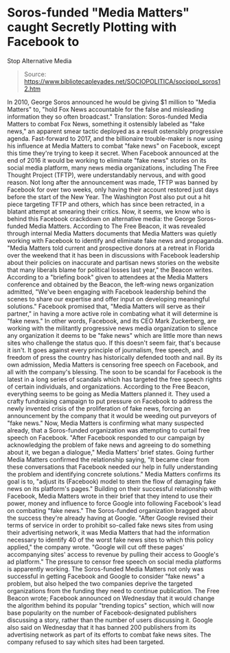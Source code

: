 # Soros-funded "Media Matters" caught Secretly Plotting with Facebook to 
Stop Alternative Media

> Source: https://www.bibliotecapleyades.net/SOCIOPOLITICA/sociopol_soros12.htm

In 2010,
George
Soros announced he would be
giving $1 million to "Media Matters" to,
"hold Fox
News accountable for the false and misleading information
they so often broadcast."
Translation:
Soros-funded
Media Matters to combat Fox News, something it
ostensibly labeled as "fake news," an apparent smear tactic
deployed as a result ostensibly progressive agenda.
Fast-forward
to 2017, and the billionaire trouble-maker is now using his
influence at Media Matters to combat "fake news" on Facebook,
except this time they're trying to keep it secret.
When
Facebook
announced at the end of 2016 it would be working to eliminate
"fake news" stories on its social media platform, many news
media organizations, including The Free Thought Project (TFTP), were
understandably nervous, and with good reason.
Not long after the
announcement was made, TFTP was banned by Facebook for over two
weeks, only having their account restored just days before the
start of the New Year.
The Washington Post also put out a hit
piece targeting TFTP and others, which has since been retracted,
in a blatant attempt at smearing their critics.
Now, it seems,
we know who is behind this Facebook crackdown on alternative
media:
the George Soros-funded Media Matters.
According to
The Free Beacon, it was revealed through internal Media
Matters documents that Media Matters was quietly working with Facebook to identify and eliminate fake news and propaganda.
"Media Matters told current and prospective donors at a retreat
in Florida over the weekend that it has been in discussions with Facebook leadership about their policies on inaccurate and
partisan news stories on the website that many liberals blame
for political losses last year," the Beacon writes.
According to a
"briefing book" given to attendees at the Media Matters
conference and obtained by the Beacon, the left-wing news
organization admitted,
"We've been engaging with Facebook
leadership behind the scenes to share our expertise and offer
input on developing meaningful solutions."
Facebook promised
that,
"Media Matters will serve as their partner," in having a
more active role in combating what it will determine is "fake
news."
In other words, Facebook, and its CEO
Mark Zuckerberg,
are working with the militantly progressive news media
organization to silence any organization it deems to be "fake
news" which are little more than news sites who challenge the
status quo.
If this doesn't
seem fair, that's because it isn't.
It goes against every
principle of journalism, free speech, and freedom of press the
country has historically defended tooth and nail. By its own
admission, Media Matters is censoring free speech on Facebook,
and all with the company's blessing.
The soon to be scandal for Facebook is the latest in a long series of scandals which has
targeted the free speech rights of certain individuals, and
organizations.
According to
the Free Beacon, everything seems to be going as Media Matters
planned it.
They used a crafty fundraising campaign to put
pressure on Facebook to address the newly invented crisis of the
proliferation of fake news, forcing an announcement by the
company that it would be weeding out purveyors of "fake news."
Now, Media
Matters is confirming what many suspected already, that a
Soros-funded organization was attempting to curtail free speech
on Facebook.
"After Facebook responded to our campaign by
acknowledging the problem of fake news and agreeing to do
something about it, we began a dialogue," Media Matters' brief
states.
Going further
Media Matters confirmed the relationship
saying,
"It became clear from these conversations that Facebook
needed our help in fully understanding the problem and
identifying concrete solutions."
Media Matters confirms its goal
is to,
"adjust its
(Facebook) model to stem the flow of damaging fake news on
its platform's pages."
Building on
their successful relationship with Facebook, Media Matters wrote
in their brief that they intend to use their power, money and
influence to force
Google into following Facebook's lead on
combating "fake news."
The Soros-funded organization bragged
about the success they're already having at Google.
"After Google
revised their terms of service in order to prohibit so-called
fake news sites from using their advertising network, it was
Media Matters that had the information necessary to identify 40
of the worst fake news sites to which this policy applied," the
company wrote.
"Google
will cut off these pages' accompanying sites' access to
revenue by pulling their access to Google's ad platform."
The pressure to
censor free speech on social media platforms is apparently
working.
The Soros-funded
Media Matters not only was successful
in getting Facebook and Google to consider "fake news" a
problem, but also helped the two companies deprive the targeted
organizations from the funding they need to continue
publication.
The Free Beacon
wrote;
Facebook announced on
Wednesday that it would change the algorithm behind its
popular "trending topics" section, which will now base
popularity on the number of Facebook-designated publishers
discussing a story, rather than the number of users
discussing it.
Google also said on
Wednesday that it has banned 200 publishers from its
advertising network as part of its efforts to combat fake
news sites.
The company refused to say which sites had been
targeted.
